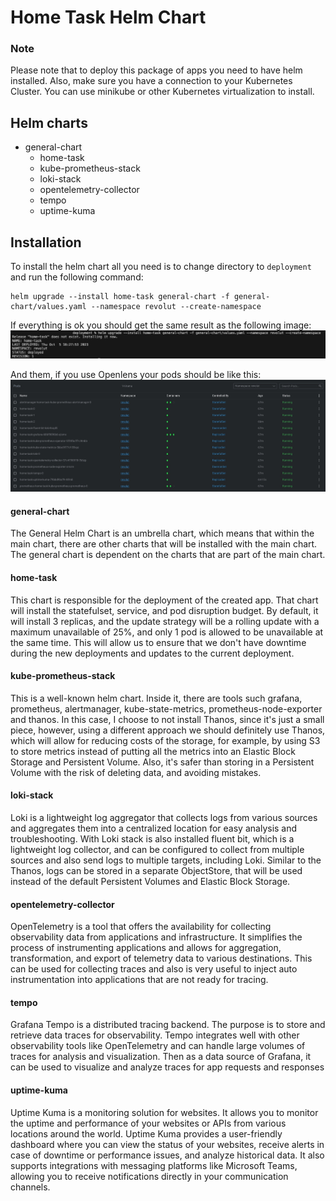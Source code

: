 # Home Task Helm Chart

### Note
Please note that to deploy this package of apps you need to have helm installed.
Also, make sure you have a connection to your Kubernetes Cluster.
You can use minikube or other Kubernetes virtualization to install.

## Helm charts
 - general-chart
    - home-task
    - kube-prometheus-stack
    - loki-stack
    - opentelemetry-collector
    - tempo
    - uptime-kuma

## Installation
To install the helm chart all you need is to change directory to ```deployment``` and run the following command:
```
helm upgrade --install home-task general-chart -f general-chart/values.yaml --namespace revolut --create-namespace
```
If everything is ok you should get the same result as the following image:
 ![Deploy Command Line](../docs/images/deploy-heml-chart.jpg?raw=true "Deploy Command Line")

 And them, if you use Openlens your pods should be like this:
 ![OpenLens Status](../docs/images/openlens-heml-chart.jpg?raw=true "OpenLens Status")


#### general-chart
The General Helm Chart is an umbrella chart, which means that within the main chart, there are other charts that will be installed with the main chart.
The general chart is dependent on the charts that are part of the main chart.

#### home-task
This chart is responsible for the deployment of the created app. That chart will install the statefulset, service, and pod disruption budget.
By default, it will install 3 replicas, and the update strategy will be a rolling update with a maximum unavailable of 25%, and only 1 pod is allowed to be unavailable at the same time.
This will allow us to ensure that we don't have downtime during the new deployments and updates to the current deployment.


#### kube-prometheus-stack
This is a well-known helm chart. Inside it, there are tools such grafana, prometheus, alertmanager, kube-state-metrics, prometheus-node-exporter and thanos.
In this case, I choose to not install Thanos, since it's just a small piece, however, using a different approach we should definitely use Thanos, which will allow for reducing costs of the storage, for example, by using S3 to store metrics instead of putting all the metrics into an Elastic Block Storage and Persistent Volume. Also, it's safer than storing in a Persistent Volume with the risk of deleting data, and avoiding mistakes.

#### loki-stack
Loki is a lightweight log aggregator that collects logs from various sources and aggregates them into a centralized location for easy analysis and troubleshooting.
With Loki stack is also installed fluent bit, which is a lightweight log collector, and can be configured to collect from multiple sources and also send logs to multiple targets, including Loki.
Similar to the Thanos, logs can be stored in a separate ObjectStore, that will be used instead of the default Persistent Volumes and Elastic Block Storage.

#### opentelemetry-collector
OpenTelemetry is a tool that offers the availability for collecting observability data from applications and infrastructure. It simplifies the process of instrumenting applications and allows for aggregation, transformation, and export of telemetry data to various destinations.
This can be used for collecting traces and also is very useful to inject auto instrumentation into applications that are not ready for tracing.

#### tempo
Grafana Tempo is a distributed tracing backend. The purpose is to store and retrieve data traces for observability. Tempo integrates well with other observability tools like OpenTelemetry and can handle large volumes of traces for analysis and visualization.
Then as a data source of Grafana, it can be used to visualize and analyze traces for app requests and responses

#### uptime-kuma
Uptime Kuma is a monitoring solution for websites. It allows you to monitor the uptime and performance of your websites or APIs from various locations around the world.
Uptime Kuma provides a user-friendly dashboard where you can view the status of your websites, receive alerts in case of downtime or performance issues, and analyze historical data. It also supports integrations with messaging platforms like Microsoft Teams, allowing you to receive notifications directly in your communication channels.